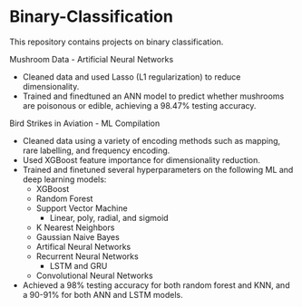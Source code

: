 # Binary-Classification
This repository contains projects on binary classification.

Mushroom Data - Artificial Neural Networks
- Cleaned data and used Lasso (L1 regularization) to reduce dimensionality.
- Trained and finedtuned an ANN model to predict whether mushrooms are poisonous or edible, achieving a 98.47% testing accuracy.

Bird Strikes in Aviation - ML Compilation
- Cleaned data using a variety of encoding methods such as mapping, rare labelling, and frequency encoding.
- Used XGBoost feature importance for dimensionality reduction.
- Trained and finetuned several hyperparameters on the following ML and deep learning models:
  - XGBoost
  - Random Forest
  - Support Vector Machine
    - Linear, poly, radial, and sigmoid
  - K Nearest Neighbors
  - Gaussian Naive Bayes
  - Artifical Neural Networks 
  - Recurrent Neural Networks
    - LSTM and GRU
  - Convolutional Neural Networks
- Achieved a 98% testing accuracy for both random forest and KNN, and a 90-91% for both ANN and LSTM models.

